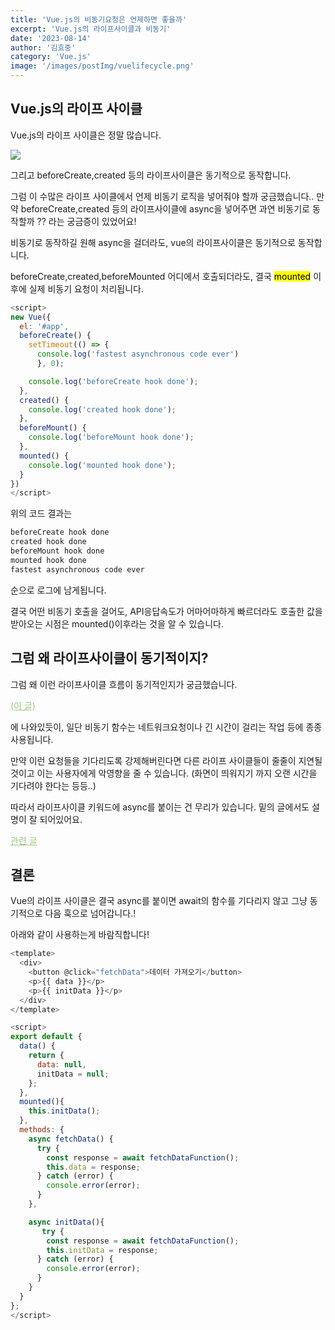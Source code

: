 ```yaml
---
title: 'Vue.js의 비동기요청은 언제하면 좋을까'
excerpt: 'Vue.js의 라이프사이클과 비동기'
date: '2023-08-14'
author: '김효중'
category: 'Vue.js'
image: '/images/postImg/vuelifecycle.png'
---
```


## Vue.js의 라이프 사이클

Vue.js의 라이프 사이클은 정말 많습니다.

![](/images/postImg/vuelifecycle.png)

그리고 beforeCreate,created 등의 라이프사이클은 동기적으로 동작합니다.

그럼 이 수많은 라이프 사이클에서 언제 비동기 로직을 넣어줘야 할까 궁금했습니다.. 만약 beforeCreate,created 등의 라이프사이클에 async을 넣어주면 과연 비동기로 동작할까 ?? 라는 궁금증이 있었어요!

비동기로 동작하길 원해 async을 걸더라도, vue의 라이프사이클은 동기적으로 동작합니다.

beforeCreate,created,beforeMounted 어디에서 호출되더라도, 결국 <mark>mounted</mark> 
이후에 실제 비동기 요청이 처리됩니다.

```js
<script>
new Vue({
  el: '#app',
  beforeCreate() {
    setTimeout(() => {
      console.log('fastest asynchronous code ever')
      }, 0);

    console.log('beforeCreate hook done');
  },
  created() {
    console.log('created hook done');
  },
  beforeMount() {
    console.log('beforeMount hook done');
  },
  mounted() {
    console.log('mounted hook done');
  }
})
</script>
```

위의 코드 결과는

```js
beforeCreate hook done
created hook done
beforeMount hook done
mounted hook done
fastest asynchronous code ever
```

순으로 로그에 남게됩니다.

결국 어떤 비동기 호출을 걸어도, API응답속도가 어마어마하게 빠르더라도 호출한 값을 받아오는 시점은 mounted()이후라는 것을 알 수 있습니다.

## 그럼 왜 라이프사이클이 동기적이지?

그럼 왜 이런 라이프사이클 흐름이 동기적인지가 궁금했습니다.

<a href = "https://github.com/vuejs/vue/issues/7209" target = "_blank" style = "color:#98c379;">(이 글)</a>

에 나와있듯이, 일단 비동기 함수는 네트워크요청이나 긴 시간이 걸리는 작업 등에 종종 사용됩니다.

만약 이런 요청들을 기다리도록 강제해버린다면 다른 라이프 사이클들이 줄줄이 지연될 것이고 이는 사용자에게 악영향을 줄 수 있습니다. (화면이 띄워지기 까지 오랜 시간을 기다려야 한다는 등등..)

따라서 라이프사이클 키워드에 async를 붙이는 건 무리가 있습니다. 밑의 글에서도 설명이 잘 되어있어요.

<a href = "https://stackoverflow.com/questions/65753212/async-vue-lifecycles" target = "_blank" style = "color:#98c379">관련 글</a>


## 결론

Vue의 라이프 사이클은 결국 async를 붙이면 await의 함수를 기다리지 않고 그냥 동기적으로 다음 훅으로 넘어갑니다.!

아래와 같이 사용하는게 바람직합니다!

```js
<template>
  <div>
    <button @click="fetchData">데이터 가져오기</button>
    <p>{{ data }}</p>
    <p>{{ initData }}</p>
  </div>
</template>

<script>
export default {
  data() {
    return {
      data: null,
      initData = null;
    };
  },
  mounted(){
    this.initData();
  },
  methods: {
    async fetchData() {
      try {
        const response = await fetchDataFunction();
        this.data = response;
      } catch (error) {
        console.error(error);
      }
    },

    async initData(){
       try {
        const response = await fetchDataFunction();
        this.initData = response;
      } catch (error) {
        console.error(error);
      }
    }
  }
};
</script>
```


